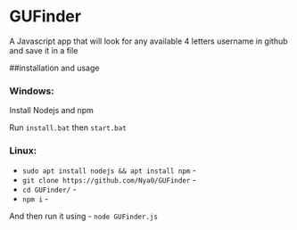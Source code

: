 # GUFinder
A Javascript app that will look for any available 4 letters username in github and save it in a file 


##installation and usage 

### Windows:

Install Nodejs and npm

Run `install.bat` then `start.bat`

### Linux:

- `sudo apt install nodejs && apt install npm` -
- `git clone https://github.com/Nya0/GUFinder` -
- `cd GUFinder/` -
- `npm i` -


And then run it using - `node GUFinder.js` 
